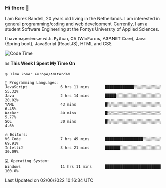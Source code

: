### Hi there 👋

I am Borek Bandell, 20 years old living in the Netherlands. I am interested in general programming/coding and web development. Currently, I am a student Software Engineering at the Fontys University of Applied Sciences.

I have experience with: Python, C# (WinForms, ASP.NET Core), Java (Spring boot), JavaScript (ReactJS), HTML and CSS.

<!--START_SECTION:waka-->
![Code Time](http://img.shields.io/badge/Code%20Time-165%20hrs%2046%20mins-blue)

📊 **This Week I Spent My Time On** 

```text
⌚︎ Time Zone: Europe/Amsterdam

💬 Programming Languages: 
JavaScript               6 hrs 11 mins       █████████████░░░░░░░░░░░░   55.32% 
Java                     2 hrs 14 mins       █████░░░░░░░░░░░░░░░░░░░░   20.02% 
YAML                     43 mins             █░░░░░░░░░░░░░░░░░░░░░░░░   6.45% 
Docker                   38 mins             █░░░░░░░░░░░░░░░░░░░░░░░░   5.77% 
SQL                      30 mins             █░░░░░░░░░░░░░░░░░░░░░░░░   4.6%

🔥 Editors: 
VS Code                  7 hrs 49 mins       █████████████████░░░░░░░░   69.91% 
IntelliJ                 3 hrs 21 mins       ███████░░░░░░░░░░░░░░░░░░   30.09%

💻 Operating System: 
Windows                  11 hrs 11 mins      █████████████████████████   100.0%

```


 Last Updated on 02/06/2022 10:16:34 UTC
<!--END_SECTION:waka-->

<!--**tcBorek2002/tcBorek2002** is a ✨ _special_ ✨ repository because its `README.md` (this file) appears on your GitHub profile.

Here are some ideas to get you started:

- 🔭 I’m currently working on ...
- 🌱 I’m currently learning ...
- 👯 I’m looking to collaborate on ...
- 🤔 I’m looking for help with ...
- 💬 Ask me about ...
- 📫 How to reach me: ...
- 😄 Pronouns: ...
- ⚡ Fun fact: ...
-->
